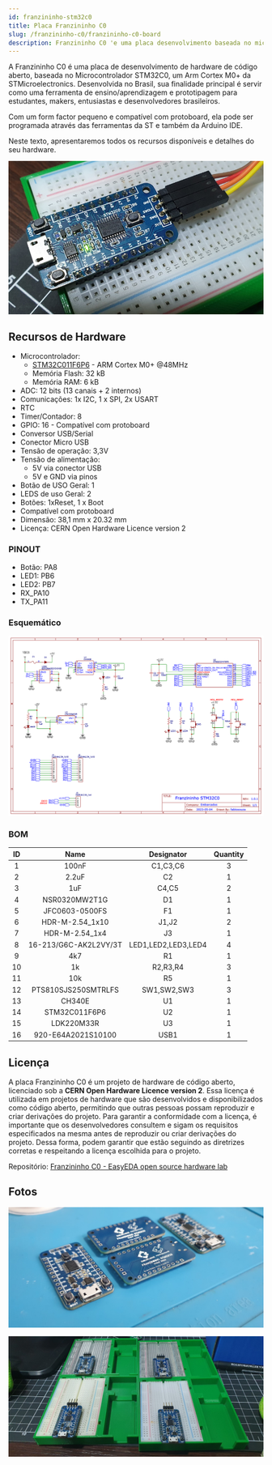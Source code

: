 ```yaml
---
id: franzininho-stm32c0
title: Placa Franzininho C0
slug: /franzininho-c0/franzininho-c0-board
description: Franzininho C0 'e uma placa desenvolvimento baseada no microcontrolador STM32C0 da STmicroelectronics
---
```


A Franzininho C0 é uma placa de desenvolvimento de hardware de código aberto, baseada no Microcontrolador STM32C0, um Arm Cortex M0+ da STMicroelectronics. Desenvolvida no Brasil, sua finalidade principal é servir como uma ferramenta de ensino/aprendizagem e prototipagem para estudantes, makers, entusiastas e desenvolvedores brasileiros.

Com um form factor pequeno e compatível com protoboard, ela pode ser programada através das ferramentas da ST e também da Arduino IDE. 

Neste texto, apresentaremos todos os recursos disponíveis e detalhes do seu hardware.

![Franzininho C0](img/Franzininho_C0.png)

## Recursos de Hardware

- Microcontrolador: 
	- [STM32C011F6P6](https://www.st.com/en/microcontrollers-microprocessors/stm32c011f6.html) - ARM Cortex M0+ @48MHz
	- Memória Flash: 32 kB
	- Memória RAM: 6 kB
- ADC: 12 bits (13 canais + 2 internos)
- Comunicações: 1x I2C, 1 x  SPI, 2x USART
- RTC
- Timer/Contador: 8
- GPIO: 16 - Compatível com protoboard
- Conversor USB/Serial
- Conector Micro USB
- Tensão de operação: 3,3V
- Tensão de alimentação:
	- 5V via conector USB
	- 5V e GND via pinos
- Botão de USO Geral: 1
- LEDS de uso Geral: 2
- Botões: 1xReset, 1 x Boot
- Compatível com protoboard
- Dimensão: 38,1 mm x 20.32 mm
- Licença: CERN Open Hardware Licence version 2

### PINOUT

- Botão: PA8
- LED1: PB6
- LED2: PB7
- RX_PA10
- TX_PA11

### Esquemático

![Schematic_Franzininho C0_2023-07-26.png](img/Franzininho_C0_Schematic.png)

### BOM

| ID |          Name         |      Designator     | Quantity |
|:--:|:---------------------:|:-------------------:|:--------:|
| 1  | 100nF                 | C1,C3,C6            | 3        |
| 2  | 2.2uF                 | C2                  | 1        |
| 3  | 1uF                   | C4,C5               | 2        |
| 4  | NSR0320MW2T1G         | D1                  | 1        |
| 5  | JFC0603-0500FS        | F1                  | 1        |
| 6  | HDR-M-2.54_1x10       | J1,J2               | 2        |
| 7  | HDR-M-2.54_1x4        | J3                  | 1        |
| 8  | 16-213/G6C-AK2L2VY/3T | LED1,LED2,LED3,LED4 | 4        |
| 9  | 4k7                   | R1                  | 1        |
| 10 | 1k                    | R2,R3,R4            | 3        |
| 11 | 10k                   | R5                  | 1        |
| 12 | PTS810SJS250SMTRLFS   | SW1,SW2,SW3         | 3        |
| 13 | CH340E                | U1                  | 1        |
| 14 | STM32C011F6P6         | U2                  | 1        |
| 15 | LDK220M33R            | U3                  | 1        |
| 16 | 920-E64A2021S10100    | USB1                | 1        |


## Licença

A placa Franzininho C0 é um projeto de hardware de código aberto, licenciado sob a **CERN Open Hardware Licence version 2**. Essa licença é utilizada em projetos de hardware que são desenvolvidos e disponibilizados como código aberto, permitindo que outras pessoas possam reproduzir e criar derivações do projeto. Para garantir a conformidade com a licença, é importante que os desenvolvedores consultem e sigam os requisitos especificados na mesma antes de reproduzir ou criar derivações do projeto. Dessa forma, podem garantir que estão seguindo as diretrizes corretas e respeitando a licença escolhida para o projeto.

Repositório: [Franzininho C0 - EasyEDA open source hardware lab](https://oshwlab.com/fabiosouza/franzininho-stm32)


## Fotos

![Franzininho C0 Frente e verso](img/Franzininho_C0_back.jpg)

![Franzininho C0 Frente e verso](img/Franzininho_C0_Protoboards.jpg)

